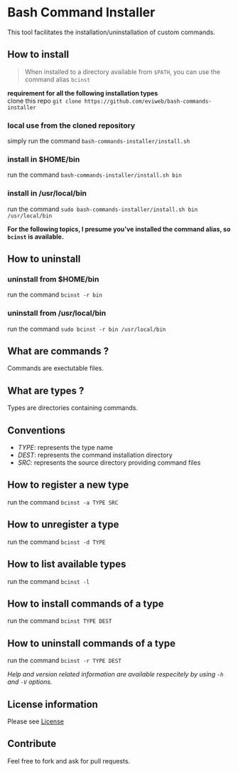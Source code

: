 Bash Command Installer
======================
This tool facilitates the installation/uninstallation of custom commands.    

How to install
--------------
> When installed to a directory available from `$PATH`, you can use the command alias `bcinst`    
    
**requirement for all the following installation types**    
clone this repo `git clone https://github.com/eviweb/bash-commands-installer`    
### local use from the cloned repository
simply run the command `bash-commands-installer/install.sh`    
### install in $HOME/bin
run the command `bash-commands-installer/install.sh bin`    
### install in /usr/local/bin
run the command `sudo bash-commands-installer/install.sh bin /usr/local/bin`    
    
    
**For the following topics, I presume you've installed the command alias, so `bcinst` is available.**    

How to uninstall
----------------
### uninstall from $HOME/bin
run the command `bcinst -r bin`    
### uninstall from /usr/local/bin
run the command `sudo bcinst -r bin /usr/local/bin`    

What are commands ?
-------------------
Commands are exectutable files.    

What are types ?
----------------
Types are directories containing commands.    

Conventions
-----------
* _TYPE_: represents the type name    
* _DEST_: represents the command installation directory    
* _SRC_: represents the source directory providing command files    

How to register a new type
--------------------------
run the command `bcinst -a TYPE SRC`    

How to unregister a type
------------------------
run the command `bcinst -d TYPE`    

How to list available types
---------------------------
run the command `bcinst -l`    

How to install commands of a type
---------------------------------
run the command `bcinst TYPE DEST`    

How to uninstall commands of a type
-----------------------------------
run the command `bcinst -r TYPE DEST`    

_Help and version related information are available respecitely by using `-h` and `-V` options._    

License information
-------------------
Please see [License](LICENSE)    

Contribute
----------
Feel free to fork and ask for pull requests.    
